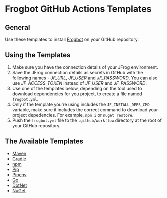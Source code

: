 # Frogbot GitHub Actions Templates
## General
Use these templates to install [Frogbot](https://github.com/jfrog/frogbot/blob/master/README.md#frogbot) on your GitHub repository.

## Using the Templates
1. Make sure you have the connection details of your JFrog environment.
2. Save the JFrog connection details as secrets in GitHub with the following names - *JF_URL*, *JF_USER* and *JF_PASSWORD*. You can also use *JF_ACCESS_TOKEN* instead of *JF_USER* and *JF_PASSWORD*.
3. Use one of the templates below, depending on the tool used to download dependencies for you project, to create a file named `frogbot.yml`.
4. Only if the template you're using includes the `JF_INSTALL_DEPS_CMD` variable, make sure it includes the correct command to download your project depedencies. For example, `npm i` or `nuget restore`. 
5. Push the `frogbot.yml` file to the `.github/workflow` directory at the root of your GitHub repository.

## The Available Templates
- [Maven](frogbot-maven.yml)
- [Gradle](frogbot-gradle.yml)
- [npm](frogbot-npm.yml)
- [Pip](frogbot-pip.yml)
- [Pipenv](frogbot-pipenv.yml)
- [Go](frogbot-go.yml)
- [DotNet](frogbot-dotnet.yml)
- [NuGet](frogbot-nuget.yml)
